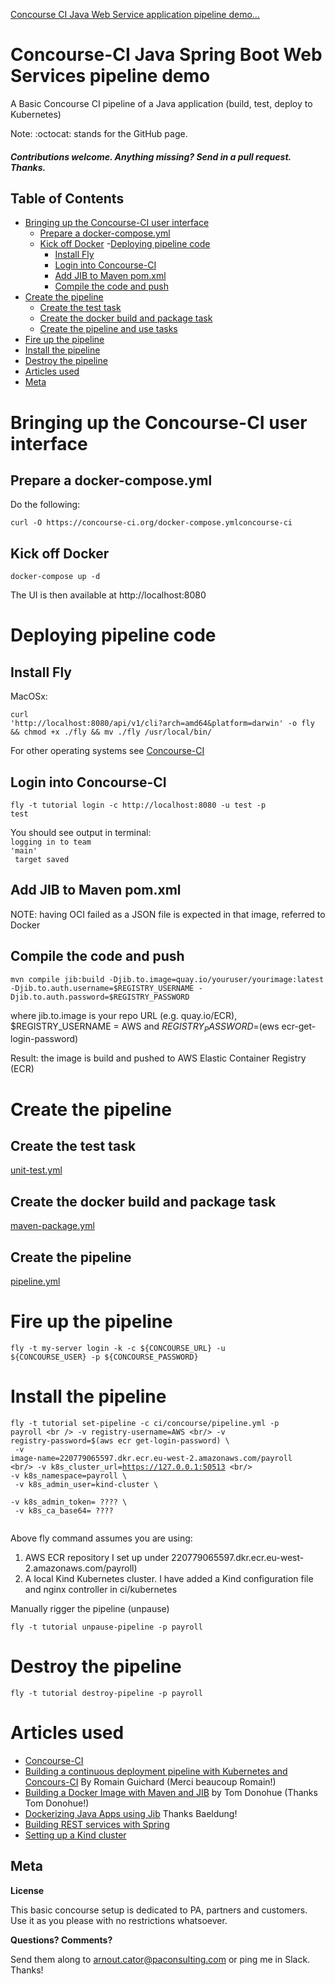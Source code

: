 [Concourse CI Java Web Service application pipeline demo...](https://github.com/arnoutc/payroll)

# Concourse-CI Java Spring Boot Web Services pipeline demo

A Basic Concourse CI pipeline of a Java application  (build, test, deploy to Kubernetes)

Note: :octocat: stands for the GitHub page.

#### _Contributions welcome. Anything missing? Send in a pull request. Thanks._

## Table of Contents

- [Bringing up the Concourse-CI user interface](#bringing-up-the-concourse-ci-user-interface)
  - [Prepare a docker-compose.yml](#prepare-a-docker-composeyml)
  - [Kick off Docker](#kick-off-docker)
-[Deploying pipeline code](#deploying-pipeline-code)
    - [Install Fly](#install-fly)
    - [Login into Concourse-CI ](#login-into-concourse-ci)
    - [Add JIB to Maven pom.xml](#add-jib-to-maven-pomxml)
    - [Compile the code and push](#compile-the-code-and-push)
- [Create the pipeline](#create-the-pipeline)
  - [Create the test task](#create-the-test-task)
  - [Create the docker build and package task](#create-the-docker-build-and-package-task)
  - [Create the pipeline and use tasks ](#create-the-pipeline)
- [Fire up the pipeline](#fire-up-the-pipeline)
- [Install the pipeline](#install-the-pipeline)
- [Destroy the pipeline](#destroy-the-pipeline)
- [Articles used](#articles-used)
- [Meta](#meta)

# Bringing up the Concourse-CI user interface

## Prepare a docker-compose.yml 

Do the following:

```curl -O https://concourse-ci.org/docker-compose.ymlconcourse-ci```

## Kick off Docker

   ```docker-compose up -d```

The UI is then available at http://localhost:8080

# Deploying pipeline code

## Install Fly 

MacOSx:

<code>curl 'http://localhost:8080/api/v1/cli?arch=amd64&platform=darwin' -o fly 
&& chmod +x ./fly && mv ./fly /usr/local/bin/</code>

For other operating systems see [Concourse-CI ](http://concourse-ci.org)

## Login into Concourse-CI 

<code>fly -t tutorial login -c http://localhost:8080 -u test -p test</code>

You should see output in terminal:
<code><br/>logging in to team 'main' <br/>
target saved</code>

## Add JIB to Maven pom.xml

NOTE: having <format>OCI</format> failed as a JSON file is expected in that image, referred to <format>Docker</format>

## Compile the code and push

```mvn compile jib:build -Djib.to.image=quay.io/youruser/yourimage:latest -Djib.to.auth.username=$REGISTRY_USERNAME -Djib.to.auth.password=$REGISTRY_PASSWORD```

where jib.to.image is your repo URL (e.g. quay.io/ECR), $REGISTRY_USERNAME = AWS and $REGISTRY_PASSWORD=$(ews ecr-get-login-password)

Result: the image is build and pushed to AWS Elastic Container Registry (ECR)

# Create the pipeline

## Create the test task

[unit-test.yml](ci/concourse/tasks/unit-test.yml)

## Create the docker build and package task

[maven-package.yml](ci/concourse/tasks/maven-package.yml)

## Create the pipeline 

[pipeline.yml](ci/concourse/pipeline.yml)

# Fire up the pipeline

<code>fly -t my-server login -k -c ${CONCOURSE_URL} -u ${CONCOURSE_USER} -p ${CONCOURSE_PASSWORD}</code>

# Install the pipeline

<code>fly -t tutorial set-pipeline -c ci/concourse/pipeline.yml -p payroll \<br />
-v registry-username=AWS \<br/>
-v registry-password=$(aws ecr get-login-password) \ <br/>
-v image-name=220779065597.dkr.ecr.eu-west-2.amazonaws.com/payroll \<br/>
-v k8s_cluster_url=https://127.0.0.1:50513 \<br/>
-v k8s_namespace=payroll \ <br/>
-v k8s_admin_user=kind-cluster \ <br/>
-v k8s_admin_token= ???? \ <br/>
-v k8s_ca_base64= ???? <br/>
</code>

Above fly command assumes you are using:

1. AWS ECR repository I set up under 220779065597.dkr.ecr.eu-west-2.amazonaws.com/payroll)
2. A local Kind Kubernetes cluster. I have added a Kind configuration file and nginx controller in ci/kubernetes

Manually rigger the pipeline (unpause)

<code>fly -t tutorial unpause-pipeline -p payroll</code>

# Destroy the pipeline

<code>fly -t tutorial destroy-pipeline -p payroll</code>

# Articles used

- [Concourse-CI ](http://concourse-ci.org)
- [Building a continuous deployment pipeline with Kubernetes and Concours-CI](https://blog.alterway.fr/en/building-a-continious-deployment-pipeline-with-kubernetes-and-concourse-ci.html) By Romain Guichard (Merci beaucoup Romain!)
- [Building a Docker Image with Maven and JIB](https://www.tutorialworks.com/concourse-java-pipeline/#building-a-docker-image-with-maven-and-jib) by Tom Donohue (Thanks Tom Donohue!)
- [Dockerizing Java Apps using Jib](https://www.baeldung.com/jib-dockerizing) Thanks Baeldung!
- [Building REST services with Spring](https://spring.io/guides/tutorials/rest/)
- [Setting up a Kind cluster](https://kind.sigs.k8s.io/docs/user/quick-start/)

## Meta

**License**

This basic concourse setup is dedicated to PA, partners and customers. Use it as you please with no restrictions whatsoever.

**Questions? Comments?**

Send them along to arnout.cator@paconsulting.com or ping me in Slack. Thanks!
